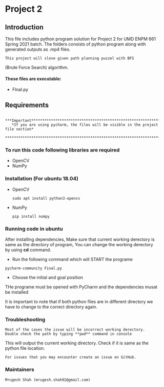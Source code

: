 # Project 2

## Introduction 
This file includes python program solution for Project 2 for
UMD ENPM 661 Spring 2021 batch. The folders consists of python
program along with generated outputs as .mp4 files.
  
    This project will slove given path planning puzzel with BFS 
  (Brute Force Search) algorithm.
	
#### These files are executable:
  * FInal.py

## Requirements
       ***Important*********************************************************************
       *If you are using pycharm, the files will be visible in the project file section*
       *********************************************************************************
       
### To run this code following libraries are required

* OpenCV
* NumPy

### Installation (For ubuntu 18.04)
* OpenCV
  ````
  sudo apt install python3-opencv
  ````
* NumPy
	````
	pip install numpy
	````
	
### Running code in ubuntu
After installing dependencies, 
Make sure that current working derectory is same as the directory of program,
You can change the working derectory by using **cd** command.

* Run the following command which will START the programe
````
pycharm-community Final.py
````
* Choose the initial and goal position


THe programe must be opened with PyCharm and the dependencies musat be installed

It is important to note that if both python files are in different directory
we have to change to the correct directory again.



### Troubleshooting ###
	Most of the cases the issue will be incorrect working derectory.
	Double check the path by typing **pwd** command in console
  This will output the current working directory.
  Check if it is same as the python file location.

	For issues that you may encounter create an issue on GitHub.
  
### Maintainers ###
	Mrugesh Shah (mrugesh.shah92@gmail.com)
